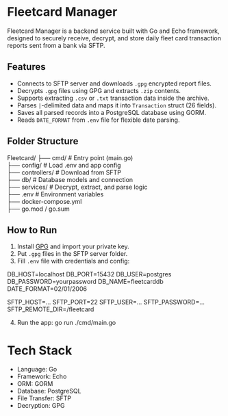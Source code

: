 # Fleetcard Manager

Fleetcard Manager is a backend service built with Go and Echo framework, designed to securely receive, decrypt, and store daily fleet card transaction reports sent from a bank via SFTP.

## Features

- Connects to SFTP server and downloads `.gpg` encrypted report files.
- Decrypts `.gpg` files using GPG and extracts `.zip` contents.
- Supports extracting `.csv` or `.txt` transaction data inside the archive.
- Parses `|`-delimited data and maps it into `Transaction` struct (26 fields).
- Saves all parsed records into a PostgreSQL database using GORM.
- Reads `DATE_FORMAT` from `.env` file for flexible date parsing.

## Folder Structure

Fleetcard/
├── cmd/ # Entry point (main.go)  
├── config/ # Load .env and app config  
├── controllers/ # Download from SFTP  
├── db/ # Database models and connection  
├── services/ # Decrypt, extract, and parse logic  
├── .env # Environment variables  
├── docker-compose.yml  
├── go.mod / go.sum  

## How to Run

1. Install [GPG](https://gnupg.org) and import your private key.
2. Put `.gpg` files in the SFTP server folder.
3. Fill `.env` file with credentials and config:

DB_HOST=localhost
DB_PORT=15432
DB_USER=postgres
DB_PASSWORD=yourpassword
DB_NAME=fleetcarddb
DATE_FORMAT=02/01/2006

SFTP_HOST=...
SFTP_PORT=22
SFTP_USER=...
SFTP_PASSWORD=...
SFTP_REMOTE_DIR=/fleetcard

4. Run the app: go run ./cmd/main.go

# Tech Stack

- Language: Go
- Framework: Echo
- ORM: GORM
- Database: PostgreSQL
- File Transfer: SFTP
- Decryption: GPG
